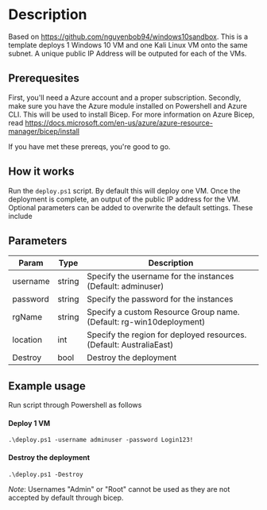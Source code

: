 # Description

Based on https://github.com/nguyenbob94/windows10sandbox. This is a template deploys 1 Windows 10 VM and one Kali Linux VM onto the same subnet. A unique public IP Address will be outputed for each of the VMs. 

## Prerequesites

First, you'll need a Azure account and a proper subscription. Secondly, make sure you have the Azure module installed on Powershell and Azure CLI. This will be used to install Bicep. For more information on Azure Bicep, read https://docs.microsoft.com/en-us/azure/azure-resource-manager/bicep/install

If you have met these prereqs, you're good to go.

## How it works

Run the `deploy.ps1` script. By default this will deploy one VM. Once the deployment is complete, an output of the public IP address for the VM. Optional parameters can be added to overwrite the default settings. These include

## Parameters

| Param         | Type   | Description                                                          |
|---------------|--------|----------------------------------------------------------------------|
| username      | string | Specify the username for the instances (Default: adminuser)          |
| password      | string | Specify the password for the instances                               |
| rgName        | string | Specify a custom Resource Group name. (Default: rg-win10deployment)  |
| location      | int    | Specify the region for deployed resources. (Default: AustraliaEast)  |
| Destroy       | bool   | Destroy the deployment                                               |

## Example usage

Run script through Powershell as follows

#### Deploy 1 VM
`.\deploy.ps1 -username adminuser -password Login123!` 

#### Destroy the deployment
`.\deploy.ps1 -Destroy`

*Note*: Usernames "Admin" or "Root" cannot be used as they are not accepted by default through bicep.
